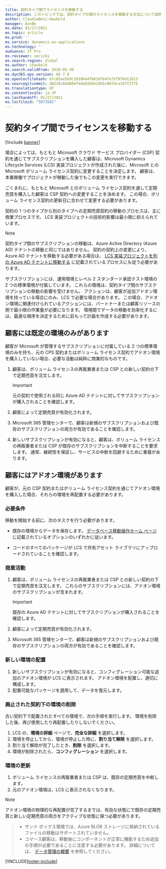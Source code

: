 ```yaml
---
title: 契約タイプ間でライセンスを移動する
description: このトピックでは、契約タイプの間のライセンスを移動する方法について説明します。
author: ClaudiaBetz-Haubold
manager: AnnBe
ms.date: 01/27/2021
ms.topic: article
ms.prod: ''
ms.service: dynamics-ax-applications
ms.technology: ''
audience: IT Pro
ms.reviewer: sericks
ms.search.region: Global
ms.author: chaubold
ms.search.validFrom: 2018-05-30
ms.dyn365.ops.version: AX 7.0
ms.openlocfilehash: bfc65ee5b9c1839b44fb61bfb47e75f976d11613
ms.sourcegitcommit: d0219c8dd80ef4de82b64195bc087dca3d7f2ff5
ms.translationtype: HT
ms.contentlocale: ja-JP
ms.lasthandoff: 01/27/2021
ms.locfileid: "5073582"
---
```

# <a name="move-licenses-between-agreement-types"></a>契約タイプ間でライセンスを移動する

[!include [banner](../includes/banner.md)]

場合によっては、もともと Microsoft クラウド サービス プロバイダー (CSP) 契約を通じてサブスクリプションを購入した顧客は、Microsoft Dynamics Lifecycle Services (LCS) 実装プロジェクトが作成された後に、Microsoft との Microsoft ボリューム ライセンス契約に変更することを決定します。 顧客は、本番稼働でプロジェクトが稼動した後でもこの変更を実行できます。

ごくまれに、もともと Microsoft とのボリューム ライセンス契約を通して定期売買を購入した顧客は CSP 契約への変更することを決めます。 この場合、ボリューム ライセンス契約の更新日に合わせて変更する必要があります。

契約の 1 つのタイプから別のタイプへの定期売買契約の移動のプロセスは、主に商業プロセスです。 LCS 実装プロジェクトの技術的影響は最小限に抑えられています。

> [!NOTE]
> 契約タイプ間のサブスクリプションの移動は、Azure Active Directory (Azure AD) テナントの移動と同じではありません。 契約の契約上の変更により、 Azure AD テナントを移動する必要がある場合は、 [LCS 実装プロジェクトを別の Azure AD テナントに移動する](move-lcs-implementation-project-tenant.md) に記載されているプロセスにも従う必要があります。

サブスクリプションには、運用環境とレベル 2 スタンダード承認テスト環境の 2 つの標準環境が付属しています。 これらの環境は、契約タイプ間のサブスクリプションの移動の影響を受けません。 アクションは、顧客が追加アドオン環境を持っている場合にのみ、LCS で必要な場合があります。 この場合、アドオン環境に関連付けられているアクションには、パートナーまたは顧客リソースの側で最小限の作業量が必要になります。 環境間でデータの移動を効率化するには、最適な順序を決定するために前もって計画を作成する必要があります。

## <a name="the-customer-has-only-default-environments"></a>顧客には既定の環境のみがあります

顧客が Microsoft が管理するサブスクリプションに付属している 2 つの標準環境のみを持ち、元の CPS 契約またはボリューム ライセンス契約でアドオン環境を購入していない場合、必要な活動は純粋に商業的なものです。

1. 顧客は、ボリューム ライセンスの再販業者または CSP との新しい契約の下で定期売買を注文します。

    > [!IMPORTANT]
    > 元の契約で使用される同じ Azure AD テナントに対してサブスクリプションが購入されることを確認します。

2. 顧客によって定期売買が有効化されます。
3. Microsoft 365 管理センターで、顧客は新規のサブスクリプションおよび既存のサブスクリプションの両方が有効であることを確認します。
4. 新しいサブスクリプションが有効になると、顧客は、ボリューム ライセンスの再販業者または CSP が既存のサブスクリプションを中断することを要求します。 通常、継続性を保証し、サービスの中断を回避するために重複があります。

## <a name="the-customer-has-add-on-environments"></a>顧客にはアドオン環境があります

顧客が、元の CSP 契約またはボリューム ライセンス契約を通じてアドオン環境を購入した場合、それらの環境を再配置する必要があります。

### <a name="prerequisites"></a>必要条件

移動を開始する前に、次のタスクを行う必要があります。

- 既存の環境からデータを保存します。 [データベース移動操作ホーム ページ](../../dev-itpro/database/dbmovement-operations.md) に記載されているオプションのいずれかに従います。

- コードのすべてのパッケージが LCS で共有アセット ライブラリにアップロードされていることを確認します。

### <a name="commercial-activities"></a>商業活動

1. 顧客は、ボリューム ライセンスの再販業者または CSP との新しい契約の下で定期売買を注文します。 これらのサブスクリプションには、アドオン環境のサブスクリプションが含まれます。

    > [!IMPORTANT]
    > 既存の Azure AD テナントに対してサブスクリプションが購入されることを確認します。

2. 顧客によって定期売買が有効化されます。
3. Microsoft 365 管理センターで、顧客は新規のサブスクリプションおよび既存のサブスクリプションの両方が有効であることを確認します。

### <a name="deploy-new-environments"></a>新しい環境の配置

1. 新しいサブスクリプションが有効になると、コンフィグレーション可能な追加のアドオン環境が LCS に表示されます。 アドオン環境を配置し、適切に構成します。
2. 配置可能なパッケージを適用して、データを復元します。

### <a name="delete-environments-under-the-obsolete-agreement"></a>廃止された契約下の環境の削除

古い契約下で配置されたすべての環境で、次の手順を実行します。 環境を削除した後、再び使用したり再配置したりしないでください。

1. LCS の、**環境の詳細** ページで、**完全な詳細** を選択します。
2. 環境を停止してから、環境が停止した時に、**割り当て解除** を選択します。
3. 割り当て解除が完了したとき、**削除** を選択します。
4. 環境が削除されたら、**コンフィグレーション** を選択します。

### <a name="update-environments"></a>環境の更新

1. ボリューム ライセンスの再販業者または CSP は、既存の定期売買を中断します。
2. 元のアドオン環境は、LCS に表示されなくなります。

> [!NOTE]
> アドオン環境の物理的な再配置が完了するまでは、有効な状態にで既存の定期売買と新しい定期売買の両方をアクティブな状態に保つ必要があります。

> - サンド ボックス環境では、Azure BLOB ストレージに格納されているファイルの移動はサポートされていません。
> - コマース顧客は、移動後にコンポーネントが正常に機能するため追加の手順が必要であることに注意する必要があります。 詳細については、 [データ管理の概要](../../dev-itpro/data-entities/data-entities-data-packages.md) を参照してください。


[!INCLUDE[footer-include](../../../includes/footer-banner.md)]